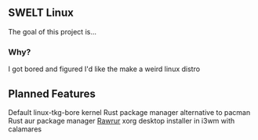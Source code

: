 ## SWELT Linux
The goal of this project is...

### Why?
I got bored and figured I'd like the make a weird linux distro

## Planned Features
Default linux-tkg-bore kernel
Rust package manager alternative to pacman
Rust aur package manager [Rawrur](https://github.com/realmrcactus/Rawrur)
xorg desktop installer in i3wm with calamares 
